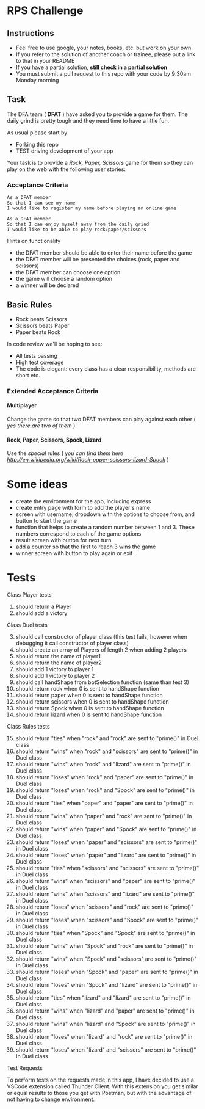 # RPS Challenge

Instructions
-------

* Feel free to use google, your notes, books, etc. but work on your own
* If you refer to the solution of another coach or trainee, please put a link to that in your README
* If you have a partial solution, **still check in a partial solution**
* You must submit a pull request to this repo with your code by 9:30am Monday morning

Task
----

The DFA team ( **DFAT** ) have asked you to provide a game for them. The daily grind is pretty tough and they need time to have a little fun.

As usual please start by

* Forking this repo
* TEST driving development of your app

Your task is to provide a _Rock, Paper, Scissors_ game for them so they can play on the web with the following user stories:

### Acceptance Criteria

```
As a DFAT member
So that I can see my name
I would like to register my name before playing an online game

As a DFAT member
So that I can enjoy myself away from the daily grind
I would like to be able to play rock/paper/scissors
```

Hints on functionality

* the DFAT member should be able to enter their name before the game
* the DFAT member will be presented the choices (rock, paper and scissors)
* the DFAT member can choose one option
* the game will choose a random option
* a winner will be declared

## Basic Rules

* Rock beats Scissors
* Scissors beats Paper
* Paper beats Rock

In code review we'll be hoping to see:

* All tests passing
* High test coverage
* The code is elegant: every class has a clear responsibility, methods are short etc.

### Extended Acceptance Criteria

#### Multiplayer

Change the game so that two DFAT members can play against each other ( _yes there are two of them_ ).

#### Rock, Paper, Scissors, Spock, Lizard

Use the _special_ rules ( _you can find them here <http://en.wikipedia.org/wiki/Rock-paper-scissors-lizard-Spock>_ )

# Some ideas

* create the environment for the app, including express
* create entry page with form to add the player's name
* screen with username, dropdown with the options to choose from, and button to start the game
* function that helps to create a random number between 1 and 3. These numbers correspond to each of the game options
* result screen with button for next turn
* add a counter so that the first to reach 3 wins the game
* winner screen with button to play again or exit

# Tests

Class Player tests

1. should return a Player
2. should add a victory

Class Duel tests

3. should call constructor of player class (this test fails, however when debugging it call constructor of player class)
4. should create an array of Players of length 2 when adding 2 players
5. should return the name of player1
6. should return the name of player2
7. should add 1 victory to player 1
8. should add 1 victory to player 2
9. should call handShape from botSelection function (same than test 3)
10. should return rock when 0 is sent to handShape function
11. should return paper when 0 is sent to handShape function
12. should return scissors when 0 is sent to handShape function
13. should return Spock when 0 is sent to handShape function
14. should return lizard when 0 is sent to handShape function

Class Rules tests

15. should return "ties" when "rock" and "rock" are sent to "prime()" in Duel class
16. should return "wins" when "rock" and "scissors" are sent to "prime()" in Duel class
17. should return "wins" when "rock" and "lizard" are sent to "prime()" in Duel class
18. should return "loses" when "rock" and "paper" are sent to "prime()" in Duel class
19. should return "loses" when "rock" and "Spock" are sent to "prime()" in Duel class
20. should return "ties" when "paper" and "paper" are sent to "prime()" in Duel class
21. should return "wins" when "paper" and "rock" are sent to "prime()" in Duel class
22. should return "wins" when "paper" and "Spock" are sent to "prime()" in Duel class
23. should return "loses" when "paper" and "scissors" are sent to "prime()" in Duel class
24. should return "loses" when "paper" and "lizard" are sent to "prime()" in Duel class
25. should return "ties" when "scissors" and "scissors" are sent to "prime()" in Duel class
26. should return "wins" when "scissors" and "paper" are sent to "prime()" in Duel class
27. should return "wins" when "scissors" and "lizard" are sent to "prime()" in Duel class
28. should return "loses" when "scissors" and "rock" are sent to "prime()" in Duel class
29. should return "loses" when "scissors" and "Spock" are sent to "prime()" in Duel class
30. should return "ties" when "Spock" and "Spock" are sent to "prime()" in Duel class
31. should return "wins" when "Spock" and "rock" are sent to "prime()" in Duel class
32. should return "wins" when "Spock" and "scissors" are sent to "prime()" in Duel class
33. should return "loses" when "Spock" and "paper" are sent to "prime()" in Duel class
34. should return "loses" when "Spock" and "lizard" are sent to "prime()" in Duel class
35. should return "ties" when "lizard" and "lizard" are sent to "prime()" in Duel class
36. should return "wins" when "lizard" and "paper" are sent to "prime()" in Duel class
37. should return "wins" when "lizard" and "Spock" are sent to "prime()" in Duel class
38. should return "loses" when "lizard" and "rock" are sent to "prime()" in Duel class
39. should return "loses" when "lizard" and "scissors" are sent to "prime()" in Duel class

Test Requests

To perform tests on the requests made in this app, I have decided to use a VSCode extension called Thunder Client. With this extension you get similar or equal results to those you get with Postman, but with the advantage of not having to change environment.

